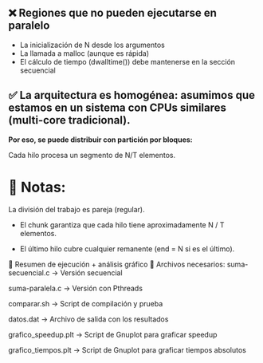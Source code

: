 ## ❌ Regiones que no pueden ejecutarse en paralelo
 - La inicialización de N desde los argumentos
 - La llamada a malloc (aunque es rápida)
 - El cálculo de tiempo (dwalltime()) debe mantenerse en la sección secuencial


## ✅ La arquitectura es homogénea: asumimos que estamos en un sistema con CPUs similares (multi-core tradicional).

**Por eso, se puede distribuir con partición por bloques:**

Cada hilo procesa un segmento de N/T elementos.

# 📌 Notas:
La división del trabajo es pareja (regular).

- El chunk garantiza que cada hilo tiene aproximadamente N / T elementos.

- El último hilo cubre cualquier remanente (end = N si es el último).

🧾 Resumen de ejecución + análisis gráfico
📁 Archivos necesarios:
suma-secuencial.c → Versión secuencial

suma-paralela.c → Versión con Pthreads

comparar.sh → Script de compilación y prueba

datos.dat → Archivo de salida con los resultados

grafico_speedup.plt → Script de Gnuplot para graficar speedup

grafico_tiempos.plt → Script de Gnuplot para graficar tiempos absolutos


